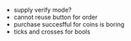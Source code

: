 * supply verify mode?
* cannot reuse button for order
* purchase succesfful for coins is boring
* ticks and crosses for bools
